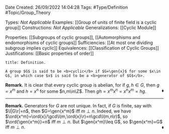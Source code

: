 <div class="topSpace"></div>

Date Created: 26/09/2022 14:04:28
Tags: #Type/Definition #Topic/Group_Theory

Types: <i>Not Applicable</i>
Examples: [[Group of units of finite field is a cyclic group]]
Constructions: <i>Not Applicable</i>
Generalizations: [[Cyclic Module]]

Properties: [[Subgroups of cyclic groups]], [[Automorphisms and endomorphisms of cyclic groups]]
Sufficiencies: [[At most one dividing subgroup implies cyclic]]
Equivalences: [[Classification of Cyclic Groups]]
Justifications: [[Basic properties of order]]

``` ad-Definition
title: Definition.

A group $G$ is said to be <b>cyclic</b> if $G=\gen{x}$ for some $x\in G$, in which case $x$ is said to be a <b>generator of $G$</b>.

```

<b>Remark.</b> It is clear that every cyclic group is abelian, for if $g,h\in G$, then $g=x^m$ and $h=x^n$ for some $n,m\in\Z$. Then $gh=x^mx^n=x^nx^m=hg$.<span style="float:right;">$\blacklozenge$</span>

---

<b>Remark.</b> Generators for $G$ are not unique. In fact, if $G$ is finite, say with $\l|G\r|=n$, then $G=\gen{x^m}$ iff $m\perp n$. Indeed, we have $\ord{x^m}=\ord{x}/\gcd\l(m,\ord{x}\r)=n\gcd\l(m,n\r)$, so $\ord{\gen{x^m}}=n$ iff $m\perp n$. But $\gen{x^m}\leq G$, so $\gen{x^m}=G$ iff $m\perp n$.<span style="float:right;">$\blacklozenge$</span>
